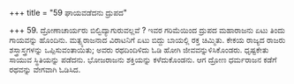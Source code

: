 +++
title = "59 ಘಾಯವಡೆದನು ದ್ರುಪದ"

+++
59. ದ್ರೋಣಾಚಾರ್ಯರು ಬಿಲ್ವಿದ್ಯಾಗುರುವಲ್ಲವೆ ? ಇವರ ಗರಿಮೆಯಿಂದ ದ್ರುಪದ ಮಹಾರಾಜನು ಏಟು ತಿಂದು ಗಾಯವನ್ನು ಹೊಂದಿನು. ಮತ್ಸ್ಯರಾಜನಾದ ವಿರಾಟನಿಗೆ ಏಟು ಬಿದ್ದು ಬಾಯಲ್ಲಿ ರಕ್ತ ಚಿಮ್ಮಿತು. ಕೇಕಯ ರಾಜ್ಯದ ರಾಜರು ಶಸ್ತ್ರಾಸ್ತ್ರಗಳನ್ನು ಒಪ್ಪಿಸುವಂತಾಯಿತು; ಅವರು ರಥದಿಂದಿಳಿದು ಓಡಿ ಹೋಗಿ ಜೀವವನ್ನುಳಿಸಿಕೊಂಡರು. ಧೃಷ್ಟಕೇತು ಸಾಯುವ ಸ್ಥಿತಿಯನ್ನು ಪಡೆದನು. ಭೋಜರಾಜನು ಶಕ್ತಿಯನ್ನು ಕಳೆದುಕೊಂಡನು. ಆಗ ದ್ರೋಣ ಧರ್ಮರಾಜನ ಕಡೆಗೆ ರಥವನ್ನು ವೇಗವಾಗಿ ಓಡಿಸಿದ.